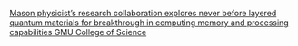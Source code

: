 [Mason physicist’s research collaboration explores never before layered quantum materials for breakthrough in computing memory and processing capabilities   GMU College of Science ](https://qi.tc/qi/105935)